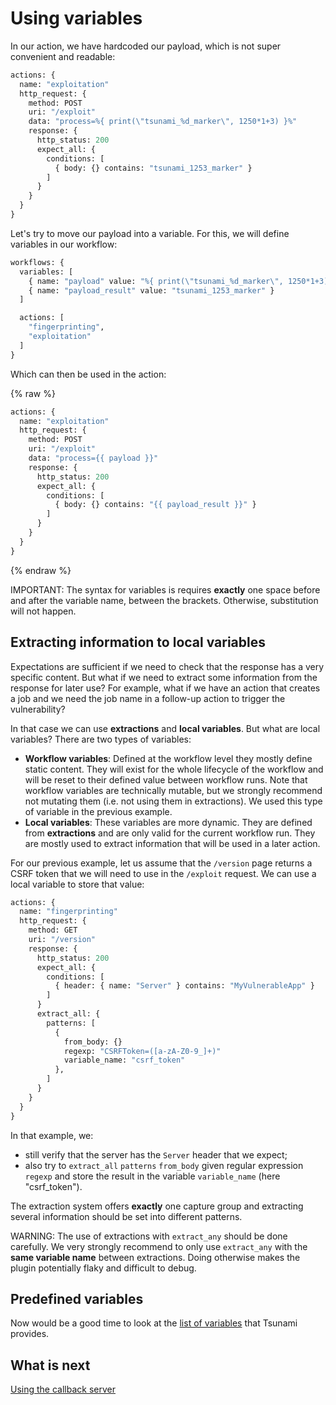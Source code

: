 
# Using variables

In our action, we have hardcoded our payload, which is not super convenient and
readable:

```proto
actions: {
  name: "exploitation"
  http_request: {
    method: POST
    uri: "/exploit"
    data: "process=%{ print(\"tsunami_%d_marker\", 1250*1+3) }%"
    response: {
      http_status: 200
      expect_all: {
        conditions: [
          { body: {} contains: "tsunami_1253_marker" }
        ]
      }
    }
  }
}
```

Let's try to move our payload into a variable. For this, we will define
variables in our workflow:

```proto
workflows: {
  variables: [
    { name: "payload" value: "%{ print(\"tsunami_%d_marker\", 1250*1+3) }%" },
    { name: "payload_result" value: "tsunami_1253_marker" }
  ]

  actions: [
    "fingerprinting",
    "exploitation"
  ]
}
```

Which can then be used in the action:

{% raw %}
```proto
actions: {
  name: "exploitation"
  http_request: {
    method: POST
    uri: "/exploit"
    data: "process={{ payload }}"
    response: {
      http_status: 200
      expect_all: {
        conditions: [
          { body: {} contains: "{{ payload_result }}" }
        ]
      }
    }
  }
}
```
{% endraw %}

IMPORTANT: The syntax for variables is requires **exactly** one space before and
after the variable name, between the brackets. Otherwise, substitution will not
happen.

## Extracting information to local variables

Expectations are sufficient if we need to check that the response has a very
specific content. But what if we need to extract some information from the
response for later use? For example, what if we have an action that creates a
job and we need the job name in a follow-up action to trigger the vulnerability?

In that case we can use **extractions** and **local variables**. But what are
local variables? There are two types of variables:

- **Workflow variables**: Defined at the workflow level they mostly define
static content. They will exist for the whole lifecycle of the workflow and will
be reset to their defined value between workflow runs. Note that workflow
variables are technically mutable, but we strongly recommend not mutating
them (i.e. not using them in extractions). We used this type of variable in the
previous example.
- **Local variables**: These variables are more dynamic. They are defined from
**extractions** and are only valid for the current workflow run. They are mostly
used to extract information that will be used in a later action.

For our previous example, let us assume that the `/version` page returns a CSRF
token that we will need to use in the `/exploit` request. We can use a local
variable to store that value:

```proto
actions: {
  name: "fingerprinting"
  http_request: {
    method: GET
    uri: "/version"
    response: {
      http_status: 200
      expect_all: {
        conditions: [
          { header: { name: "Server" } contains: "MyVulnerableApp" }
        ]
      }
      extract_all: {
        patterns: [
          {
            from_body: {}
            regexp: "CSRFToken=([a-zA-Z0-9_]+)"
            variable_name: "csrf_token"
          },
        ]
      }
    }
  }
}
```

In that example, we:

- still verify that the server has the `Server` header that we expect;
- also try to `extract_all` `patterns` `from_body` given regular expression
`regexp` and store the result in the variable `variable_name` (here
"csrf_token").

The extraction system offers **exactly** one capture group and extracting
several information should be set into different patterns.

WARNING: The use of extractions with `extract_any` should be done carefully. We
very strongly recommend to only use `extract_any` with the
**same variable name** between extractions. Doing otherwise makes the plugin
potentially flaky and difficult to debug.

## Predefined variables

Now would be a good time to look at the
[list of variables](glossary-predefined-variables) that Tsunami provides.

## What is next

[Using the callback server](06-callback-server)
